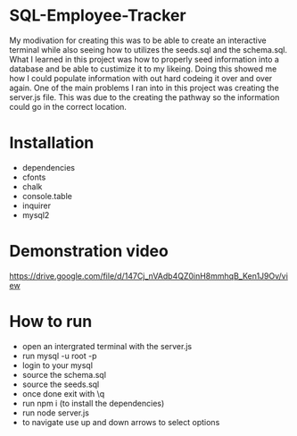 # SQL-Employee-Tracker
My modivation for creating this was to be able to create an interactive terminal while also seeing how to utilizes the seeds.sql and the schema.sql. What I learned in this project was how to properly seed information into a database and be able to custimize it to my likeing. Doing this showed me how I could populate information with out hard codeing it over and over again. One of the main problems I ran into in this project was creating the server.js file. This was due to the creating the pathway so the information could go in the correct location. 

# Installation
- dependencies
- cfonts
-  chalk
-   console.table
- inquirer
- mysql2
# Demonstration video
https://drive.google.com/file/d/147Cj_nVAdb4QZ0inH8mmhqB_Ken1J9Ov/view

# How to run 
- open an intergrated terminal with the server.js
- run mysql -u root -p 
- login to your mysql
- source the schema.sql
- source the seeds.sql
- once done exit with \q
- run npm i (to install the dependencies)
- run node server.js
- to navigate use up and down arrows to select options

